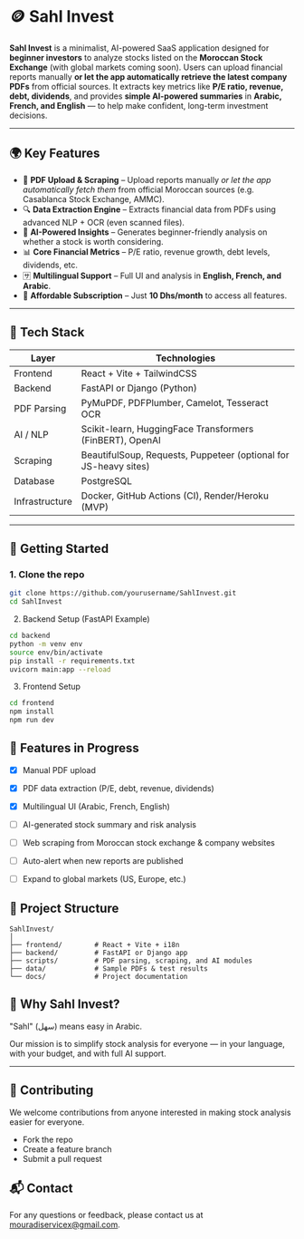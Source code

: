 # 🪙 Sahl Invest

**Sahl Invest** is a minimalist, AI-powered SaaS application designed for **beginner investors** to analyze stocks listed on the **Moroccan Stock Exchange** (with global markets coming soon). Users can upload financial reports manually **or let the app automatically retrieve the latest company PDFs** from official sources. It extracts key metrics like **P/E ratio, revenue, debt, dividends**, and provides **simple AI-powered summaries** in **Arabic, French, and English** — to help make confident, long-term investment decisions.

---

## 🌍 Key Features

- 📄 **PDF Upload & Scraping** – Upload reports manually *or let the app automatically fetch them* from official Moroccan sources (e.g. Casablanca Stock Exchange, AMMC).
- 🔍 **Data Extraction Engine** – Extracts financial data from PDFs using advanced NLP + OCR (even scanned files).
- 🧠 **AI-Powered Insights** – Generates beginner-friendly analysis on whether a stock is worth considering.
- 📊 **Core Financial Metrics** – P/E ratio, revenue growth, debt levels, dividends, etc.
- 🈂️ **Multilingual Support** – Full UI and analysis in **English, French, and Arabic**.
- 💸 **Affordable Subscription** – Just **10 Dhs/month** to access all features.

---



## 🔧 Tech Stack

| Layer            | Technologies                                                     |
|------------------|------------------------------------------------------------------|
| Frontend         | React + Vite + TailwindCSS                                       |
| Backend          | FastAPI or Django (Python)                                       |
| PDF Parsing      | PyMuPDF, PDFPlumber, Camelot, Tesseract OCR                      |
| AI / NLP         | Scikit-learn, HuggingFace Transformers (FinBERT), OpenAI         |
| Scraping         | BeautifulSoup, Requests, Puppeteer (optional for JS-heavy sites) |
| Database         | PostgreSQL                                                       |
| Infrastructure   | Docker, GitHub Actions (CI), Render/Heroku (MVP)                 |

---

## 🚀 Getting Started

### 1. Clone the repo
```bash
git clone https://github.com/yourusername/SahlInvest.git
cd SahlInvest
```

2. Backend Setup (FastAPI Example)
```bash
cd backend
python -m venv env
source env/bin/activate
pip install -r requirements.txt
uvicorn main:app --reload
```

3. Frontend Setup
```bash
cd frontend
npm install
npm run dev
```

## 🧪 Features in Progress
<!-- like a checklist -->

- [x] Manual PDF upload

- [x] PDF data extraction (P/E, debt, revenue, dividends)

- [x] Multilingual UI (Arabic, French, English)

- [ ] AI-generated stock summary and risk analysis

- [ ] Web scraping from Moroccan stock exchange & company websites

- [ ] Auto-alert when new reports are published

- [ ] Expand to global markets (US, Europe, etc.)

## 📁 Project Structure

```
SahlInvest/
│
├── frontend/        # React + Vite + i18n
├── backend/         # FastAPI or Django app
├── scripts/         # PDF parsing, scraping, and AI modules
├── data/            # Sample PDFs & test results
└── docs/            # Project documentation
```

## 📣 Why Sahl Invest?

"Sahl" (سهل) means easy in Arabic.

Our mission is to simplify stock analysis for everyone — in your language, with your budget, and with full AI support.

---

## 🤝 Contributing

We welcome contributions from anyone interested in making stock analysis easier for everyone.

- Fork the repo
- Create a feature branch
- Submit a pull request

## 📬 Contact

For any questions or feedback, please contact us at [mouradiservicex@gmail.com](mailto:mouradiservicex@gmail.com).